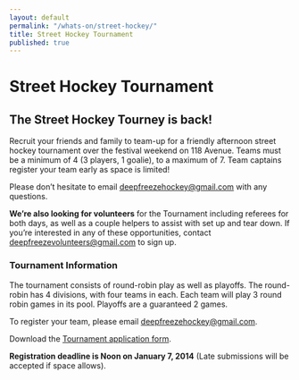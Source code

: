 ```yaml
---
layout: default
permalink: "/whats-on/street-hockey/"
title: Street Hockey Tournament
published: true
---
```


# Street Hockey Tournament

## The Street Hockey Tourney is back!

Recruit your friends and family to team-up for a friendly afternoon street hockey tournament over the festival weekend on 118 Avenue. Teams must be a minimum of 4 (3 players, 1 goalie), to a maximum of 7. Team captains register your team early as space is limited!

Please don’t hesitate to email deepfreezehockey@gmail.com with any questions.

**We’re also looking for volunteers** for the Tournament including referees for both days, as well as a couple helpers to assist with set up and tear down. If you’re interested in any of these opportunities, contact deepfreezevolunteers@gmail.com to sign up.

### Tournament Information

The tournament consists of round-robin play as well as playoffs. The round-robin has 4 divisions, with four teams in each. Each team will play 3 round robin games in its pool. Playoffs are a guaranteed 2 games. 

To register your team, please email deepfreezehockey@gmail.com.

Download the [Tournament application form](https://www.dropbox.com/s/f1zo6kqwjalxol4/Hockey-Call-Out-2014.pdf).

**Registration deadline is Noon on January 7, 2014** (Late submissions will be accepted if space allows).
